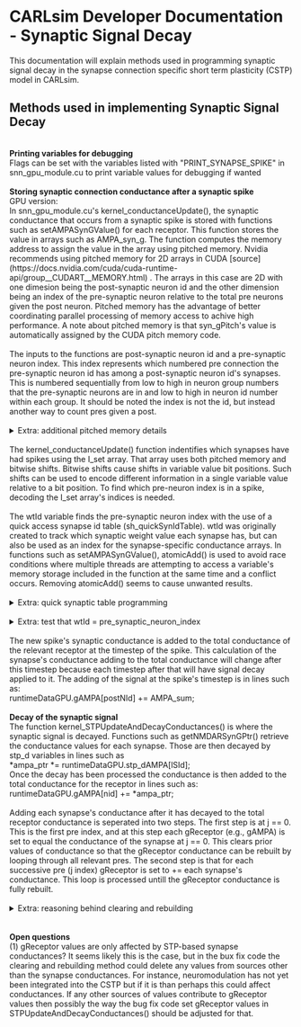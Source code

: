 CARLsim Developer Documentation - Synaptic Signal Decay
=============================

This documentation will explain methods used in programming synaptic signal decay in the synapse connection specific short term plasticity (CSTP) model in CARLsim.

Methods used in implementing Synaptic Signal Decay
----------------
<br>
<b>Printing variables for debugging</b><br>
Flags can be set with the variables listed with "PRINT_SYNAPSE_SPIKE" in snn_gpu_module.cu to print variable values for debugging if wanted<br>
<br>
<b>Storing synaptic connection conductance after a synaptic spike</b><br>
GPU version:<br>
In snn_gpu_module.cu's kernel_conductanceUpdate(), the synaptic conductance that occurs from a synaptic spike is stored with functions such as setAMPASynGValue() for each receptor. This function stores the value in arrays such as AMPA_syn_g. The function computes the memory address to assign the value in the array using pitched memory. Nvidia recommends using pitched memory for 2D arrays in CUDA [source](https://docs.nvidia.com/cuda/cuda-runtime-api/group__CUDART__MEMORY.html) . The arrays in this case are 2D with one dimesion being the post-synaptic neuron id and the other dimension being an index of the pre-synaptic neuron relative to the total pre neurons given the post neuron. Pitched memory has the advantage of better coordinating parallel processing of memory access to achive high performance. A note about pitched memory is that syn_gPitch's value is automatically assigned by the CUDA pitch memory code.<br>
<br>
The inputs to the functions are post-synaptic neuron id and a pre-synaptic neuron index. This index represents which numbered pre connection the pre-synaptic neuron id has among a post-synaptic neuron id's synapses. This is numbered sequentially from low to high in neuron group numbers that the pre-synaptic neurons are in and low to high in neuron id number within each group. It should be noted the index is not the id, but instead another way to count pres given a post. <br>
</details><br>
<details>
<summary>Extra: additional pitched memory details</summary>
The 2D array referred to in pitched memory is not actually a 2D array but instead a 1D array with storage in the array that accomidates a 2D indexing calculation. This calculation takes a column and row index and finds the appropriate index in the array. In this case of synapse conductances, the row indices are post-synaptic neuron ids, and the column indices are pre-synaptic neuron index (not pre id). The "pitch" is set based on the max number of columns, which in this case is the max number of pre neurons given a post. The pitch may be automatically adjusted to a greater value than that max column number, to accomidate parallel processing memory positioning.<br>
<br>
Therefore, at a minimum, the memory allocated for each receptor's synapse current is an array at least the size of total_neurons * max_pres_per_post along with the size of a float datatype for each array index. This may be of note for resource management in large networks and the arrays being the size of total_neurons * pitch can be bigger than that minimum.<br>
<br>
The trade off for pitched memory is that it has faster memory access but takes more memory allocation. An array that is simply the number of synapses in the simulation would be more compact storage. It is possible these arrays allocate the most memory out of any array in CARLsim. If memory resources became and issue, using smaller arrays that cause slower computation could be an option.<br>
</details><br>
The kernel_conductanceUpdate() function indentifies which synapses have had spikes using the I_set array. That array uses both pitched memory and bitwise shifts. Bitwise shifts cause shifts in variable value bit positions. Such shifts can be used to encode different information in a single variable value relative to a bit position. To find which pre-neuron index is in a spike, decoding the I_set array's indices is needed.<br>
<br>
The wtId variable finds the pre-synaptic neuron index with the use of a quick access synapse id table (sh_quickSynIdTable). wtId was originally created to track which synaptic weight value each synapse has, but can also be used as an index for the synapse-specific conductance arrays. In functions such as setAMPASynGValue(), atomicAdd() is used to avoid race conditions where multiple threads are attempting to access a variable's memory storage included in the function at the same time and a conflict occurs. Removing atomicAdd() seems to cause unwanted results.<br>
<br>
<details>
<summary>Extra: quick synaptic table programming</summary>
A sequence of bits is used to denote firing of a synapse. The position of the fired neuron can be found with the use of the quickSynIdTable array. Values in I_set can be processed through a sh_quickSynIdTable array based on quickSynIdTableGPU array to detect the neuron's position. Bit shift operations are used in the array values. Examples of values, as seen in snn_gpu_module.cu's code comments are:<br>
index |   cnt<br>
0000000 | 0<br>
0000001 | 0<br>
0000010 | 1<br>
0100000 | 5<br>
0110000 | 4<br>
<br>
In the initQuickSynIdTable() function, a bitwise operator is used to create quickSynIdTable indices. This is the "x & 1" operation where x is "i >> cnt" and i is an index of a loop starting at 1 up to the size of the quickSynIdTable array. "i >> cnt" bitwise shifts i by cnt bits to the right. The "x & 1" operation produces a value that is 1 or 0, depending on the least significant bit of x [source](https://stackoverflow.com/questions/38922606/what-is-x-1-and-x-1) . "least significant" seems to mean the bit furthest to the right in the variable value. If the last bit (least significant bit) is 1, the result is 1, otherwise it is 0.<br>
<br>
Therefore, as the value examples above show,<br>
(0000001 >> 1) & 1 = 0<br>
(0000010 >> 1) & 1 = 1<br>
(0100000 >> 5) & 1 = 1<br>
(0110000 >> 4) & 1 = 1<br>
note how cnt in the calculated examples here match cnt in the example table above. The maximum size of cnt is 7, which matches the number of bits in each value in the example table. See [reference](https://en.wikipedia.org/wiki/Bit_numbering) for some further info. Somehow a loop involving cnt is used to decode which neuron position a spike has occured in and find wtId. <br>
<br>
The NUM_THREADS in snn_gpu_module.cu was defined as 128. Max size of a 7 bit integer, 1111111, is 127, but if 0 is considered a value, there are 128 values that can be represented in a 7 bit int. This is also found by 2^7=128. sh_quickSynIdTable is built through a loop (up to 256 indices) using "i + threadIdx.x" as its array index. In C++, a standard int has 16 bits. The author of this page guesses the number of synapse firing bits encoded in each int value in I_set is related to these bit values.<br>
<br>
For every post neuron, there are maxNumPreSynN/32.0f array indices stored in the I_set array for pre neurons. This indicates that each array index for a pre neuron contains a value that can represent the synapse firing bits for at least 32 synapses. This is understood given maxNumPreSynN representing the most pres that a post can have, and for enough [pre,post] indeces to exist given the memory allocation, each indexed value must represent at least 32 synapses with a total of maxNumPreSynN/32.0f per index.<br>
<br>
With the standard int size having 16 bits, and each bit per se representing one synapse firing bit with the bit shift operation described above, it is unclear how each int could encode up to 32 synapse firing bits. However, somehow perhaps each int represents more synapse firing bits than its total number of bits.<br>
<br>
Note: the author of this page is unsure how all the details work with the use of the bitwise shifting to find neuron position but finds the neuron position returned with wtId can be used to track what pre-synaptic neuron index had a synaptic spike. More details could be added to this documentation in the future if it is further understood.<br>
</details><br>
<details>
<summary>Extra: test that wtId = pre_synaptic_neuron_index</summary>
Confirming wtID is equal to the pre-synaptic neuron index can be done if wanted by creating a loop through all pre indices given a post and using GET_CONN_NEURON_ID() to ensure wtId == pre_neuron_index. For example:<br>
.. code-block:: cpp

	for (int j2 = 0; j2 < lmt; j2++) {
		synInfo2 = runtimeDataGPU.preSynapticIds[cum_pos + j2];
		preNId2 = GET_CONN_NEURON_ID(synInfo2);
		if (preNId == preNId2) {
			preIndex = j2;
			if (preIndex != wtId) {
				printf("mismatch found: post:%d preindex:%d wtId:%d\n",postNId,preIndex,wtId);
			}
		}
	}
</details><br>
The new spike's synaptic conductance is added to the total conductance of the relevant receptor at the timestep of the spike. This calculation of the synapse's conductance adding to the total conductance will change after this timestep because each timestep after that will have signal decay applied to it. The adding of the signal at the spike's timestep is in lines such as:<br>
runtimeDataGPU.gAMPA[postNId] += AMPA_sum;<br>
<br>
<b>Decay of the synaptic signal</b><br>
The function kernel_STPUpdateAndDecayConductances() is where the synaptic signal is decayed. Functions such as getNMDARSynGPtr() retrieve the conductance values for each synapse. Those are then decayed by stp_d variables in lines such as<br>
*ampa_ptr *= runtimeDataGPU.stp_dAMPA[lSId];<br>
Once the decay has been processed the conductance is then added to the total conductance for the receptor in lines such as:<br>
runtimeDataGPU.gAMPA[nid] += *ampa_ptr;<br>
<br>
Adding each synapse's conductance after it has decayed to the total receptor conductance is seperated into two steps. The first step is at j == 0. This is the first pre index, and at this step each gReceptor (e.g., gAMPA) is set to equal the conductance of the synapse at j == 0. This clears prior values of conductance so that the gReceptor conductance can be rebuilt by looping through all relevant pres. The second step is that for each successive pre (j index) gReceptor is set to += each synapse's conductance. This loop is processed untill the gReceptor conductance is fully rebuilt.<br><br>
<details>
<summary>Extra: reasoning behind clearing and rebuilding</summary>
The reason the clearing and rebuilding is done is that a simple += new_conductance will not suffice. The updated gReceptor conductance can either be increased by additional synapse conductance or decreased by synapse conductance decay. A += operation without clearing gReceptor would add on top of a prior gReceptor total conductance when in some cases it should be reduced. Another way to compute the change could be finding the change in each synapse's conductance since the last timestep and += that to gReceptor but that would require tracking synaptic conductance at more than one timestep at a time. This method of clearing and rebuilding avoids the need to track those values at two timesteps.<br>
</details><br><br>
<b>Open questions</b><br>
(1) gReceptor values are only affected by STP-based synapse conductances? It seems likely this is the case, but in the bux fix code the clearing and rebuilding method could delete any values from sources other than the synapse conductances. For instance, neuromodulation has not yet been integrated into the CSTP but if it is than perhaps this could affect conductances. If any other sources of values contribute to gReceptor values then possibly the way the bug fix code set gReceptor values in STPUpdateAndDecayConductances() should be adjusted for that.